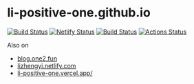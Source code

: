 # li-positive-one.github.io

[![Build Status](https://travis-ci.com/li-positive-one/li-positive-one.github.io.svg?branch=docs)](https://travis-ci.com/li-positive-one/li-positive-one.github.io)  [![Netlify Status](https://api.netlify.com/api/v1/badges/67c53302-27a4-4c57-843e-6d055e0f5b5c/deploy-status)](https://app.netlify.com/sites/lizhengyi/deploys)  [![Build Status](https://dev.azure.com/lizhengyipku/lizhengyipku/_apis/build/status/li-positive-one.li-positive-one.github.io?branchName=docs)](https://dev.azure.com/lizhengyipku/lizhengyipku/_build/latest?definitionId=2&branchName=docs)  [![Actions Status](https://github.com/li-positive-one/li-positive-one.github.io/workflows/Hexo/badge.svg)](https://github.com/li-positive-one/li-positive-one.github.io/actions)


Also on 
- [blog.one2.fun](https://blog.one2.fun)
- [lizhengyi.netlify.com](https://lizhengyi.netlify.com)
- [li-positive-one.vercel.app/](https://li-positive-one.vercel.app/)
